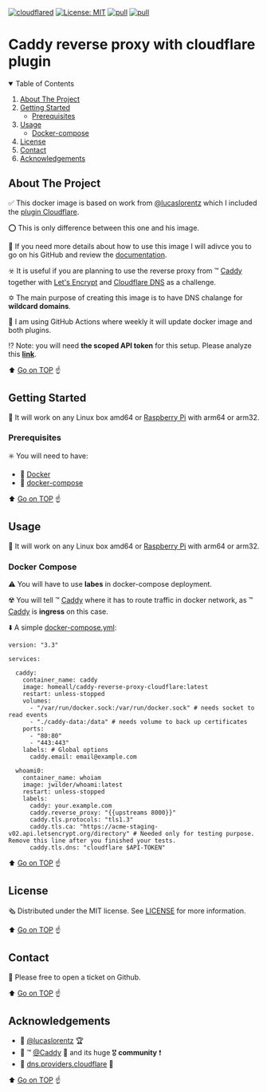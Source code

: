 [![cloudflared](https://github.com/homeall/caddy-reverse-proxy-cloudflare/workflows/CI/badge.svg)](https://github.com/homeall/caddy-reverse-proxy-cloudflare/actions) [![License: MIT](https://img.shields.io/badge/License-MIT-yellow.svg)](https://opensource.org/licenses/MIT) [![pull](https://img.shields.io/docker/pulls/homeall/caddy-reverse-proxy-cloudflare)](https://img.shields.io/docker/pulls/homeall/caddy-reverse-proxy-cloudflare) [![pull](https://img.shields.io/docker/image-size/homeall/caddy-reverse-proxy-cloudflare)](https://img.shields.io/docker/image-size/homeall/caddy-reverse-proxy-cloudflare)

# Caddy reverse proxy with cloudflare plugin

<!-- TABLE OF CONTENTS -->
<details open="open">
  <summary>Table of Contents</summary>
  <ol>
    <li>
      <a href="#about-the-project">About The Project</a>
    </li>
    <li>
      <a href="#getting-started">Getting Started</a>
      <ul>
        <li><a href="#prerequisites">Prerequisites</a></li>
      </ul>
    </li>
    <li>
      <a href="#usage">Usage</a>
      <ul>
        <li><a href="#docker-compose">Docker-compose</a></li>
      </ul>
    </li>
    <li><a href="#license">License</a></li>
    <li><a href="#contact">Contact</a></li>
    <li><a href="#acknowledgements">Acknowledgements</a></li>
  </ol>
</details>

<!-- ABOUT THE PROJECT -->
## About The Project

:white_check_mark: This docker image is based on work from [@lucaslorentz](https://github.com/lucaslorentz/caddy-docker-proxy) which I included the [plugin Cloudflare](https://github.com/caddy-dns/cloudflare). 

:o: This is only difference between this one and his image. 

:notebook_with_decorative_cover: If you need more details about how to use this image I will adivce you to go on his GitHub and review the [documentation](https://github.com/lucaslorentz/caddy-docker-proxy).

:biohazard: It is useful if you are planning to use the reverse proxy from :tm: [Caddy](https://caddyserver.com/) together with [Let's Encrypt](https://letsencrypt.org/) and [Cloudflare DNS](https://www.cloudflare.com/dns/) as a challenge. 

:star_of_david: The main purpose of creating this image is to have DNS chalange for **wildcard domains**. 

:trident: I am using GitHub Actions where weekly it will update docker image and both plugins.

:interrobang: Note: you will need **the scoped API token** for this setup. Please analyze this **[link](https://github.com/libdns/cloudflare#authenticating)**.

:arrow_up: [Go on TOP](#about-the-project) :point_up:

<!-- GETTING STARTED -->
## Getting Started

:beginner: It will work on any Linux box amd64 or [Raspberry Pi](https://www.raspberrypi.org) with arm64 or arm32. 

### Prerequisites

:eight_spoked_asterisk: You will need to have:

* :whale: [Docker](https://docs.docker.com/engine/install/)
* :whale2: [docker-compose](https://docs.docker.com/compose/) 

:arrow_up: [Go on TOP](#about-the-project) :point_up:

<!-- USAGE -->
## Usage

:beginner: It will work on any Linux box amd64 or [Raspberry Pi](https://www.raspberrypi.org) with arm64 or arm32. 

### Docker Compose

:warning: You will have to use **labes** in docker-compose deployment. 

:radioactive: You will tell :tm: [Caddy](https://caddyserver.com/) where it has to route traffic in docker network, as :tm: [Caddy](https://caddyserver.com/) is **ingress** on this case. 

:arrow_down: A simple [docker-compose.yml](https://docs.docker.com/compose/):


```
version: "3.3"

services:

  caddy:
    container_name: caddy
    image: homeall/caddy-reverse-proxy-cloudflare:latest
    restart: unless-stopped
    volumes:
      - "/var/run/docker.sock:/var/run/docker.sock" # needs socket to read events
      - "./caddy-data:/data" # needs volume to back up certificates
    ports:
      - "80:80"
      - "443:443"
    labels: # Global options
      caddy.email: email@example.com

  whoami0:
    container_name: whoiam
    image: jwilder/whoami:latest
    restart: unless-stopped
    labels:
      caddy: your.example.com
      caddy.reverse_proxy: "{{upstreams 8000}}"
      caddy.tls.protocols: "tls1.3"
      caddy.tls.ca: "https://acme-staging-v02.api.letsencrypt.org/directory" # Needed only for testing purpose. Remove this line after you finished your tests.
      caddy.tls.dns: "cloudflare $API-TOKEN"
```
:arrow_up: [Go on TOP](#about-the-project) :point_up:

<!-- LICENSE -->
## License

:newspaper_roll: Distributed under the MIT license. See [LICENSE](https://raw.githubusercontent.com/homeall/caddy-reverse-proxy-cloudflare/main/LICENSE) for more information.

:arrow_up: [Go on TOP](#about-the-project) :point_up:

<!-- CONTACT -->
## Contact

:red_circle: Please free to open a ticket on Github.

:arrow_up: [Go on TOP](#about-the-project) :point_up:

<!-- ACKNOWLEDGEMENTS -->
## Acknowledgements

 * :tada: [@lucaslorentz](https://github.com/lucaslorentz/caddy-docker-proxy) :trophy:
 * :tada: :tm: [@Caddy](https://github.com/caddyserver/caddy) :1st_place_medal: and its huge :medal_military: **community** :heavy_exclamation_mark:
 * :tada: [dns.providers.cloudflare](https://github.com/caddy-dns/cloudflare) :medal_sports:

:arrow_up: [Go on TOP](#about-the-project) :point_up:

